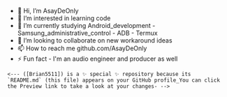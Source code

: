 - 👋 Hi, I’m AsayDeOnly
- 👀 I’m interested in learning code
- 🌱 I’m currently studying Android_development - Samsung_administrative_control - ADB - Termux
- 💞️ I’m looking to collaborate on new workaround ideas
- 📫 How to reach me github.com/AsayDeOnly
- ⚡ Fun fact - I'm an audio engineer and producer as well
  




``<---
([Brian5511]) is a ✨ special ✨ repository because its `README.md` (this file) appears on your GitHub profile_You can click the Preview link to take a look at your changes-
-->``
